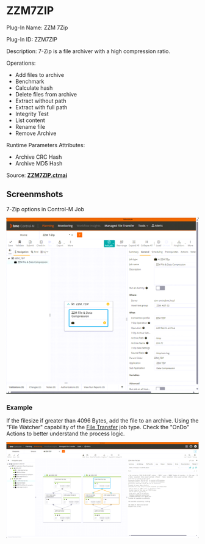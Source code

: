 # ZZM7ZIP

Plug-In Name: ZZM 7Zip

Plug-In ID: ZZM7ZIP

Description: 7-Zip is a file archiver with a high compression ratio.

Operations:

- Add files to archive
- Benchmark
- Calculate hash
- Delete files from archive
- Extract without path
- Extract with full path
- Integrity Test
- List content
- Rename file
- Remove Archive

Runtime Parameters Attributes:

- Archive CRC Hash
- Archive MD5 Hash

Source: [**ZZM7ZIP.ctmai**](../src/7Zip/ZZM7ZIP.ctmai)

## Screenmshots

7-Zip options in Control-M Job

![ZZM File & Data Compression Options](images/zzm-7zip.png)


### Example

If the filesize if greater than 4096 Bytes, add the file to an archive. Using the "File Watcher" capability of the [File Transfer](../src/7Zip/ZZM7-Zip.json) job type.
Check the "OnDo" Actions to better understand the process logic.


![ZZM File & Data Compression Workflow](images/zzm-7zip-workflow.png)
